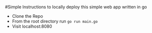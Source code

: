 #Simple Instructions to locally deploy this simple web app written in go

- Clone the Repo
- From the root directory run `go run main.go`
- Visit localhost:8080
